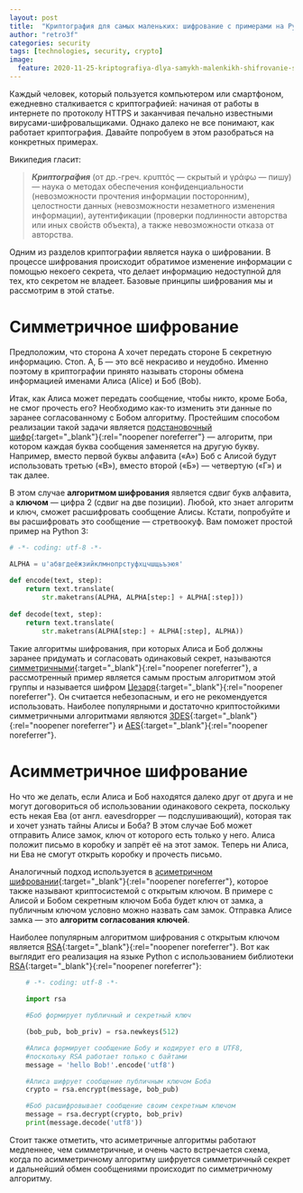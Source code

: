 ```yaml
---
layout: post
title:  "Криптография для самых маленьких: шифрование с примерами на Python"
author: "retro3f"
categories: security
tags: [technologies, security, crypto]
image:
  feature: 2020-11-25-kriptografiya-dlya-samykh-malenkikh-shifrovanie-s-primerami-na-python/cryptography.jpg
---
```


 
Каждый человек, который пользуется компьютером или смартфоном, ежедневно сталкивается с криптографией: начиная от работы в интернете по протоколу HTTPS и заканчивая печально известными вирусами-шифровальщиками. Однако далеко не все понимают, как работает криптография. Давайте попробуем в этом разобраться на конкретных примерах.

Википедия гласит:

> ***Криптогра́фия*** (от др.-греч. κρυπτός — скрытый и γράφω — пишу) — наука о методах обеспечения конфиденциальности (невозможности прочтения информации посторонним), целостности данных (невозможности незаметного изменения информации), аутентификации (проверки подлинности авторства или иных свойств объекта), а также невозможности отказа от авторства.

Одним из разделов криптографии является наука о шифровании. В процессе шифрования происходит обратимое изменение информации с помощью некоего секрета, что делает информацию недоступной для тех, кто секретом не владеет. Базовые принципы шифрования мы и рассмотрим в этой статье.

# Симметричное шифрование

Предположим, что сторона А хочет передать стороне Б секретную информацию. Стоп. А, Б — это всё некрасиво и неудобно. Именно поэтому в криптографии принято называть стороны обмена информацией именами Алиса (Alice) и Боб (Bob).

Итак, как Алиса может передать сообщение, чтобы никто, кроме Боба, не смог прочесть его? Необходимо как-то изменить эти данные по заранее согласованному с Бобом алгоритму. Простейшим способом реализации такой задачи является [подстановочный шифр](https://ru.wikipedia.org/wiki/%D0%A8%D0%B8%D1%84%D1%80_%D0%BF%D0%BE%D0%B4%D1%81%D1%82%D0%B0%D0%BD%D0%BE%D0%B2%D0%BA%D0%B8){:target="_blank"}{:rel="noopener noreferrer"} — алгоритм, при котором каждая буква сообщения заменяется на другую букву. Например, вместо первой буквы алфавита («А») Боб c Алисой будут использовать третью («В»), вместо второй («Б») — четвертую («Г») и так далее.

В этом случае **алгоритмом шифрования** является сдвиг букв алфавита, а **ключом** — цифра 2 (сдвиг на две позиции). Любой, кто знает алгоритм и ключ, сможет расшифровать сообщение Алисы. Кстати, попробуйте и вы расшифровать это сообщение — стретвоокуф. Вам поможет простой пример на Python 3:

```python
# -*- coding: utf-8 -*-

ALPHA = u'абвгдеёжзийклмнопрстуфхцчшщьъэюя'
 
def encode(text, step):
    return text.translate(
        str.maketrans(ALPHA, ALPHA[step:] + ALPHA[:step]))
 
def decode(text, step):
    return text.translate(
        str.maketrans(ALPHA[step:] + ALPHA[:step], ALPHA))
```


Такие алгоритмы шифрования, при которых Алиса и Боб должны заранее придумать и согласовать одинаковый секрет, называются [симметричными](https://ru.wikipedia.org/wiki/%D0%A1%D0%B8%D0%BC%D0%BC%D0%B5%D1%82%D1%80%D0%B8%D1%87%D0%BD%D1%8B%D0%B5_%D0%BA%D1%80%D0%B8%D0%BF%D1%82%D0%BE%D1%81%D0%B8%D1%81%D1%82%D0%B5%D0%BC%D1%8B){:target="_blank"}{:rel="noopener noreferrer"}, а рассмотренный пример является самым простым алгоритмом этой группы и называется шифром [Цезаря](https://ru.wikipedia.org/wiki/%D0%A8%D0%B8%D1%84%D1%80_%D0%A6%D0%B5%D0%B7%D0%B0%D1%80%D1%8F){:target="_blank"}{:rel="noopener noreferrer"}. Он считается небезопасным, и его не рекомендуется использовать.   Наиболее популярными и достаточно криптостойкими симметричными алгоритмами являются [3DES](https://ru.wikipedia.org/wiki/Triple_DES){:target="_blank"}{:rel="noopener noreferrer"} и [AES](https://ru.wikipedia.org/wiki/Advanced_Encryption_Standard){:target="_blank"}{:rel="noopener noreferrer"}.

# Асимметричное шифрование

Но что же делать, если Алиса и Боб находятся далеко друг от друга и не могут договориться об использовании одинакового секрета, поскольку есть некая Ева (от англ. eavesdropper — подслушивающий), которая так и хочет узнать тайны Алисы и Боба? В этом случае Боб может отправить Алисе замок, ключ от которого есть только у него. Алиса положит письмо в коробку и запрёт её на этот замок. Теперь ни Алиса, ни Ева не смогут открыть коробку и прочесть письмо.


Аналогичный подход используется в [асиметричном шифровании](https://ru.wikipedia.org/wiki/%D0%9A%D1%80%D0%B8%D0%BF%D1%82%D0%BE%D1%81%D0%B8%D1%81%D1%82%D0%B5%D0%BC%D0%B0_%D1%81_%D0%BE%D1%82%D0%BA%D1%80%D1%8B%D1%82%D1%8B%D0%BC_%D0%BA%D0%BB%D1%8E%D1%87%D0%BE%D0%BC){:target="_blank"}{:rel="noopener noreferrer"}, которое также называют криптосистемой с открытым ключом. В примере с Алисой и Бобом секретным ключом Боба будет ключ от замка, а публичным ключом условно можно назвать сам замок. Отправка Алисе замка — это **алгоритм согласования ключей**.

Наиболее популярным алгоритмом шифрования с открытым ключом является [RSA](https://ru.wikipedia.org/wiki/RSA){:target="_blank"}{:rel="noopener noreferrer"}. Вот как выглядит его реализация на языке Python с использованием библиотеки [RSA](https://pypi.org/project/rsa/){:target="_blank"}{:rel="noopener noreferrer"}:

```python
	# -*- coding: utf-8 -*-
	  
	import rsa

	#Боб формирует публичный и секретный ключ

	(bob_pub, bob_priv) = rsa.newkeys(512)

	#Алиса формирует сообщение Бобу и кодирует его в UTF8, 
	#поскольку RSA работает только с байтами
	message = 'hello Bob!'.encode('utf8')

	#Алиса шифрует сообщение публичным ключом Боба
	crypto = rsa.encrypt(message, bob_pub)

	#Боб расшифровывает сообщение своим секретным ключом
	message = rsa.decrypt(crypto, bob_priv)
	print(message.decode('utf8'))
```

Стоит также отметить, что асиметричные алгоритмы работают медленнее, чем симметричные, и очень часто встречается схема, когда по асимметричному алгоритму шифруется симметричный секрет и дальнейший обмен сообщениями происходит по симметричному алгоритму.





